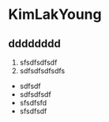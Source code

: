 # KimLakYoung
## dddddddd
1. sfsdfsdfsdf
2. sdfsdfsdfsdfs
- sdfsdf  
- sdfsdfsdf  
- sfsdfsfd
- sfsdfsdf

